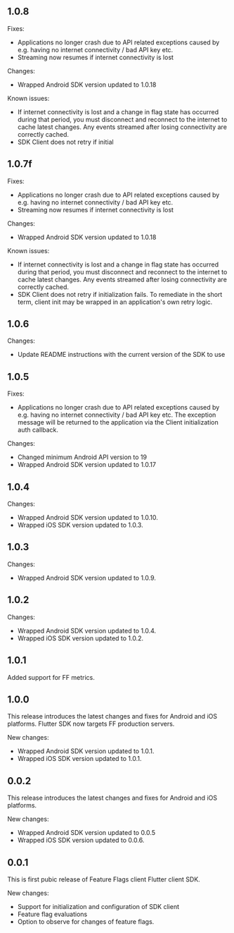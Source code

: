 ## 1.0.8

Fixes:

* Applications no longer crash due to API related exceptions caused by e.g. having no internet connectivity / bad API key etc.
* Streaming now resumes if internet connectivity is lost

Changes:

* Wrapped Android SDK version updated to 1.0.18

Known issues:

* If internet connectivity is lost and a change in flag state has occurred during that period, you must
  disconnect and reconnect to the internet to cache latest changes. Any events streamed after losing connectivity are correctly cached.
* SDK Client does not retry if initial

## 1.0.7f

Fixes:

* Applications no longer crash due to API related exceptions caused by e.g. having no internet connectivity / bad API key etc.
* Streaming now resumes if internet connectivity is lost

Changes:

* Wrapped Android SDK version updated to 1.0.18

Known issues:

* If internet connectivity is lost and a change in flag state has occurred during that period, you must
disconnect and reconnect to the internet to cache latest changes. Any events streamed after losing connectivity are correctly cached.
* SDK Client does not retry if initialization fails. To remediate in the short term, client init may be wrapped in an application's own retry logic.

## 1.0.6
Changes:

* Update README instructions with the current version of the SDK to use

## 1.0.5

Fixes:

* Applications no longer crash due to API related exceptions caused by e.g. having no internet connectivity / bad API key etc. 
The exception message will be returned to the application via the Client initialization auth callback. 

Changes:

* Changed minimum Android API version to 19 
* Wrapped Android SDK version updated to 1.0.17

## 1.0.4

Changes:

* Wrapped Android SDK version updated to 1.0.10.
* Wrapped iOS SDK version updated to 1.0.3.

## 1.0.3

Changes:

* Wrapped Android SDK version updated to 1.0.9.

## 1.0.2

Changes:

* Wrapped Android SDK version updated to 1.0.4.
* Wrapped iOS SDK version updated to 1.0.2.

## 1.0.1

Added support for FF metrics.

## 1.0.0

This release introduces the latest changes and fixes for Android and iOS platforms.
Flutter SDK now targets FF production servers.  

New changes:

* Wrapped Android SDK version updated to 1.0.1.
* Wrapped iOS SDK version updated to 1.0.1.

## 0.0.2

This release introduces the latest changes and fixes for Android and iOS platforms.

New changes:

* Wrapped Android SDK version updated to 0.0.5
* Wrapped iOS SDK version updated to 0.0.6.

## 0.0.1

This is first pubic release of Feature Flags client Flutter client SDK.

New changes:

* Support for initialization and configuration of SDK client
* Feature flag evaluations
* Option to observe for changes of feature flags.

